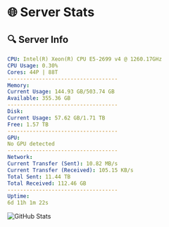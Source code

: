 # 🌐 Server Stats
## 🔍 Server Info
```yaml
CPU: Intel(R) Xeon(R) CPU E5-2699 v4 @ 1260.17GHz
CPU Usage: 0.30%
Cores: 44P | 88T
-----------------------------------
Memory:
Current Usage: 144.93 GB/503.74 GB
Available: 355.36 GB
-----------------------------------
Disk:
Current Usage: 57.62 GB/1.71 TB
Free: 1.57 TB
-----------------------------------
GPU:
No GPU detected
-----------------------------------
Network:
Current Transfer (Sent): 10.82 MB/s
Current Transfer (Received): 105.15 KB/s
Total Sent: 11.44 TB
Total Received: 112.46 GB
-----------------------------------
Uptime:
6d 11h 1m 22s
```
![GitHub Stats](https://img.shields.io/badge/Updated-2025-03-14_08:24:11-blue)